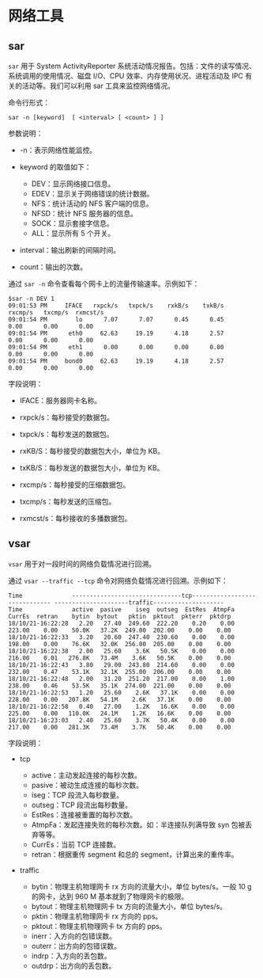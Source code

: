 # 网络工具

## sar

`sar` 用于 System ActivityReporter 系统活动情况报告。包括：文件的读写情况、系统调用的使用情况、磁盘 I/O、CPU 效率、内存使用状况、进程活动及 IPC 有关的活动等。我们可以利用 sar 工具来监控网络情况。

命令行形式：

```unknow
sar -n [keyword]  [ <interval> [ <count> ] ]
```

参数说明：

* -n：表示网络性能监控。

* keyword 的取值如下：

  * DEV：显示网络接口信息。
  * EDEV：显示关于网络错误的统计数据。
  * NFS：统计活动的 NFS 客户端的信息。
  * NFSD：统计 NFS 服务器的信息。
  * SOCK：显示套接字信息。
  * ALL：显示所有 5 个开关。

* interval：输出刷新的间隔时间。

* count：输出的次数。

通过 `sar -n` 命令查看每个网卡上的流量传输速率。示例如下：

```unknow
$sar -n DEV 1
09:01:53 PM     IFACE   rxpck/s   txpck/s    rxkB/s    txkB/s   rxcmp/s   txcmp/s  rxmcst/s
09:01:54 PM        lo      7.07      7.07      0.45      0.45      0.00      0.00      0.00
09:01:54 PM      eth0     62.63     19.19      4.18      2.57      0.00      0.00      0.00
09:01:54 PM      eth1      0.00      0.00      0.00      0.00      0.00      0.00      0.00
09:01:54 PM     bond0     62.63     19.19      4.18      2.57      0.00      0.00      0.00
```

字段说明：

* IFACE：服务器网卡名称。

* rxpck/s：每秒接受的数据包。

* txpck/s：每秒发送的数据包。

* rxKB/S：每秒接受的数据包大小，单位为 KB。

* txKB/S：每秒发送的数据包大小，单位为 KB。

* rxcmp/s：每秒接受的压缩数据包。

* txcmp/s：每秒发送的压缩包。

* rxmcst/s：每秒接收的多播数据包。

## vsar

`vsar` 用于对一段时间的网络负载情况进行回溯。

通过 `vsar --traffic --tcp` 命令对网络负载情况进行回溯。示例如下：

```unknow
Time              -------------------------------tcp------------------------------ ---------------------traffic--------------------
Time              active  pasive    iseg  outseg  EstRes  AtmpFa  CurrEs  retran    bytin  bytout   pktin  pktout  pkterr  pktdrp
18/10/21-16:22:28   2.20   27.40  249.60  222.20    0.20    0.00  223.00    0.00    50.0K   37.2K  249.00  202.00    0.00    0.00
18/10/21-16:22:33   3.20   20.60  247.40  230.60    0.00    0.00  198.00    0.00    76.6K   32.0K  256.00  205.00    0.00    0.00
18/10/21-16:22:38   2.00   25.60    3.6K   50.5K    0.00    0.00  216.00    0.01   276.8K   73.4M    3.6K   50.5K    0.00    0.00
18/10/21-16:22:43   3.80   29.00  243.80  214.60    0.00    0.00  232.00    0.47    53.1K   32.1K  255.00  206.00    0.00    0.00
18/10/21-16:22:48   2.00   31.20  251.20  217.00    0.00    1.00  238.00    0.46    53.5K   35.1K  274.00  221.00    0.00    0.00
18/10/21-16:22:53   1.20   25.60    2.6K   37.1K    0.00    0.00  228.00    0.00   207.8K   54.1M    2.6K   37.1K    0.00    0.00
18/10/21-16:22:58   0.40   27.00    1.2K   16.6K    0.00    0.00  225.00    0.00   110.0K   24.1M    1.2K   16.6K    0.00    0.00
18/10/21-16:23:03   2.40   25.60    3.7K   50.4K    0.00    0.00  217.00    0.00   281.3K   73.4M    3.7K   50.4K    0.00    0.00
```

字段说明：

* tcp

  * active：主动发起连接的每秒次数。
  * pasive：被动生成连接的每秒次数。
  * iseg：TCP 段流入每秒数量。
  * outseg：TCP 段流出每秒数量。
  * EstRes：连接被重置的每秒次数。
  * AtmpFa：发起连接失败的每秒次数。如：半连接队列满导致 syn 包被丢弃等等。
  * CurrEs：当前 TCP 连接数。
  * retran：根据重传 segment 和总的 segment，计算出来的重传率。

* traffic

  * bytin：物理主机物理网卡 rx 方向的流量大小，单位 bytes/s。一般 10 g 的网卡，达到 960 M 基本就到了物理网卡的极限。
  * bytout：物理主机物理网卡 tx 方向的流量大小，单位 bytes/s。
  * pktin：物理主机物理网卡 rx 方向的 pps。
  * pktout：物理主机物理网卡 tx 方向的 pps。
  * inerr：入方向的包错误数。
  * outerr：出方向的包错误数。
  * indrp：入方向的丢包数。
  * outdrp：出方向的丢包数。
